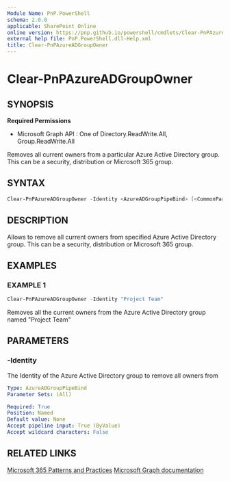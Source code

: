 ```yaml
---
Module Name: PnP.PowerShell
schema: 2.0.0
applicable: SharePoint Online
online version: https://pnp.github.io/powershell/cmdlets/Clear-PnPAzureADGroupOwner.html
external help file: PnP.PowerShell.dll-Help.xml
title: Clear-PnPAzureADGroupOwner
---
```

  
# Clear-PnPAzureADGroupOwner

## SYNOPSIS

**Required Permissions**

  * Microsoft Graph API : One of Directory.ReadWrite.All, Group.ReadWrite.All

Removes all current owners from a particular Azure Active Directory group. This can be a security, distribution or Microsoft 365 group.

## SYNTAX

```powershell
Clear-PnPAzureADGroupOwner -Identity <AzureADGroupPipeBind> [<CommonParameters>]
```

## DESCRIPTION

Allows to remove all current owners from specified Azure Active Directory group. This can be a security, distribution or Microsoft 365 group.

## EXAMPLES

### EXAMPLE 1
```powershell
Clear-PnPAzureADGroupOwner -Identity "Project Team"
```

Removes all the current owners from the Azure Active Directory group named "Project Team"

## PARAMETERS

### -Identity
The Identity of the Azure Active Directory group to remove all owners from

```yaml
Type: AzureADGroupPipeBind
Parameter Sets: (All)

Required: True
Position: Named
Default value: None
Accept pipeline input: True (ByValue)
Accept wildcard characters: False
```

## RELATED LINKS

[Microsoft 365 Patterns and Practices](https://aka.ms/m365pnp)
[Microsoft Graph documentation](https://learn.microsoft.com/graph/api/group-delete-owners)